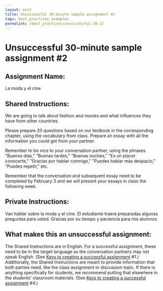 ```yaml
---
layout: post
title: Unsuccessful 30-minute sample assignment #2
tags: best_practices_examples
permalink: /best_practices/unsuccessful-30-2/
---
```


# Unsuccessful 30-minute sample assignment #2

## Assignment Name:  
La moda y el cine 

## Shared Instructions: 
We are going to talk about fashion and movies and what influences they have from other countries.

Please prepare 20 questions based on our textbook in the corresponding chapter, using the vocabulary from class. Prepare an essay with all the information you could get from your partner.

Remember to be nice to your conversation partner, using the phrases "Buenos días," "Buenas tardes," "Buenas noches," "Es un placer conocerte," "Gracias por hablar conmigo," "Puedes hablar más despacio," "Puedes repetir," etc.

Remember that the conversation and subsequent essay need to be completed by February 3 and we will present your essays in class the following week.

## Private Instructions:
Van hablar sobre la moda y el cine. El estudiante traerá preparadas algunas preguntas para usted. Gracias por su tiempo y paciencia para mis alumnos.

## What makes this an unsuccessful assignment:
The Shared Instructions are in English. For a successful assignment, these need to be in the target language as the conversation partners may not speak English. (See [Keys to creating a successful assignment](/best_practices/keys-to-a-successful-assignment/) #1.) Additionally, the Shared Instructions are meant to provide information that both parties need, like the class assignment or discussion topic. If there is anything specifically for students, we recommend putting that elsewhere in the students' classroom materials. (See [Keys to creating a successful assignment](/best_practices/keys-to-a-successful-assignment/) #4.)

